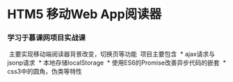 # HTM5 移动Web App阅读器
### 学习于慕课网项目实战课
  主要实现移动端阅读器背景改变，切换页等功能
  项目主要包含
  * ajax请求与jsonp请求
  * 本地存储localStorage
  * 使用ES6的Promise改善异步代码的嵌套
  * css3中的圆角，伪类等特性
  
